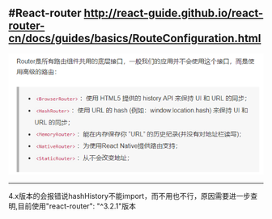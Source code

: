 #React-router
http://react-guide.github.io/react-router-cn/docs/guides/basics/RouteConfiguration.html
------
![Image text](../img/reference/react-router-1.png)

------
4.x版本的会报错说hashHistory不能import，而不用也不行，原因需要进一步查明,目前使用"react-router": "^3.2.1"版本

